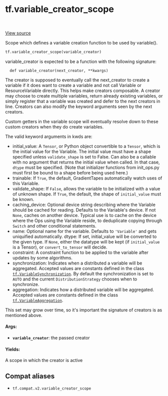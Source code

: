 <div itemscope itemtype="http://developers.google.com/ReferenceObject">
<meta itemprop="name" content="tf.variable_creator_scope" />
<meta itemprop="path" content="Stable" />
</div>

# tf.variable_creator_scope

<!-- Insert buttons and diff -->

<table class="tfo-notebook-buttons tfo-api" align="left">
</table>

<a target="_blank" href="/code/stable/tensorflow/python/ops/variable_scope.py">View source</a>



Scope which defines a variable creation function to be used by variable().

``` python
tf.variable_creator_scope(variable_creator)
```



<!-- Placeholder for "Used in" -->

variable_creator is expected to be a function with the following signature:

```
  def variable_creator(next_creator, **kwargs)
```

The creator is supposed to eventually call the next_creator to create a
variable if it does want to create a variable and not call Variable or
ResourceVariable directly. This helps make creators composable. A creator may
choose to create multiple variables, return already existing variables, or
simply register that a variable was created and defer to the next creators in
line. Creators can also modify the keyword arguments seen by the next
creators.

Custom getters in the variable scope will eventually resolve down to these
custom creators when they do create variables.

The valid keyword arguments in kwds are:

 * initial_value: A `Tensor`, or Python object convertible to a `Tensor`,
      which is the initial value for the Variable. The initial value must have
      a shape specified unless `validate_shape` is set to False. Can also be a
      callable with no argument that returns the initial value when called. In
      that case, `dtype` must be specified. (Note that initializer functions
      from init_ops.py must first be bound to a shape before being used here.)
 * trainable: If `True`, the default, GradientTapes automatically watch
      uses of this Variable.
 * validate_shape: If `False`, allows the variable to be initialized with a
      value of unknown shape. If `True`, the default, the shape of
      `initial_value` must be known.
 * caching_device: Optional device string describing where the Variable
      should be cached for reading.  Defaults to the Variable's device.
      If not `None`, caches on another device.  Typical use is to cache
      on the device where the Ops using the Variable reside, to deduplicate
      copying through `Switch` and other conditional statements.
 * name: Optional name for the variable. Defaults to `'Variable'` and gets
      uniquified automatically.
    dtype: If set, initial_value will be converted to the given type.
      If `None`, either the datatype will be kept (if `initial_value` is
      a Tensor), or `convert_to_tensor` will decide.
 * constraint: A constraint function to be applied to the variable after
      updates by some algorithms.
 * synchronization: Indicates when a distributed a variable will be
      aggregated. Accepted values are constants defined in the class
      <a href="../tf/VariableSynchronization.md"><code>tf.VariableSynchronization</code></a>. By default the synchronization is set to
      `AUTO` and the current `DistributionStrategy` chooses
      when to synchronize.
 * aggregation: Indicates how a distributed variable will be aggregated.
      Accepted values are constants defined in the class
      <a href="../tf/VariableAggregation.md"><code>tf.VariableAggregation</code></a>.

This set may grow over time, so it's important the signature of creators is as
mentioned above.

#### Args:


* <b>`variable_creator`</b>: the passed creator


#### Yields:

A scope in which the creator is active


## Compat aliases

* `tf.compat.v2.variable_creator_scope`

